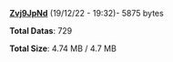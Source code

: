 [**Zvj9JpNd**](/data/Zvj9JpNd.txt) (19/12/22 - 19:32)- 5875 bytes

**Total Datas**: 729

**Total Size**: 4.74 MB / 4.7 MB